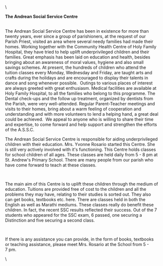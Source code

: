 \

**The Andrean Social Service Centre**

\
The Andrean Social Service Centre has been in existence for more than
twenty years, ever since a group of parishioners, at the request of our
Parish Priest, visited an area where several needy families had made
their homes. Working together with the Community Health Centre of Holy
Family Hospital, they have tried to help uplift underprivileged children
and their families. Great emphasis has been laid on education and
health, besides bringing about an awareness of moral values, hygiene and
also small savings schemes. At present, the hundreds of children who
attend the tuition classes every Monday, Wednesday and Friday, are
taught arts and crafts during the holidays and are encouraged to display
their talents in dance and song whenever possible.  Outings to various
places of interest are always greeted with great enthusiasm. Medical
facilities are available at Holy Family Hospital, to all the families
who belong to this programme. The Dental check-ups and the follow up
treatment, organized by dentists from the Parish, were very
well-attended. Regular Parent-Teacher meetings and visits to their
homes, bring about a warm feeling of cooperation and understanding and
with more volunteers to lend a helping hand, a great deal could be
achieved.  We appeal to anyone who is willing to share their time and
expertise, to come forward and help support and strengthen the efforts
of the A.S.S.C.

The Andrean Social Service Centre is responsible for aiding
underprivileged children with their education. Mrs. Yvonne Rosario
started this Centre. She is still very actively involved with it\'s
functioning. This Centre holds classes for school children of all ages.
These classes are held daily from 5 - 8 pm at St. Andrew\'s Primary
School. There are many people from our parish who have come forward to
teach at these classes.

 

The main aim of this Centre is to uplift these children through the
medium of education. Tuitions are provided free of cost to the children
and all the problems they may have, relating to their studies is sorted
out. They also can get books, textbooks etc. here. There are classes
held in both the English as well as Marathi mediums. These classes
really do benefit these children. In fact, the recent SSC results
reflected their success. Out of the 7 students who appeared for the SSC
exam, 6 passed, one securing a Distinction and five securing a second
class.

 

If there is any assistance you can provide, in the form of books,
textbooks or teaching assistance, please meet Mrs. Rosario at the School
from 5 - 7 pm.

\
